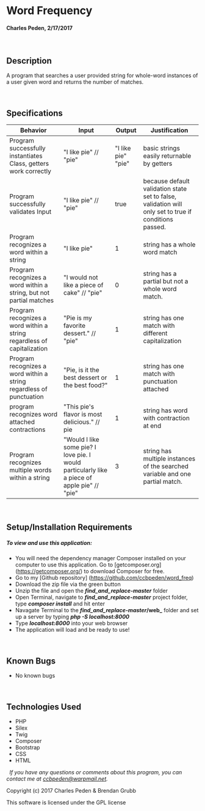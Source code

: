 # **Word Frequency**
#### Charles Peden, 2/17/2017

&nbsp;
## Description
A program that searches a user provided string for whole-word instances of a user given word and returns the number of matches.

&nbsp;
## Specifications

|Behavior|Input|Output|Justification|
|--------|-----|------|-------|
|Program successfully instantiates Class, getters work correctly | "I like pie"  // "pie" | "I like pie" "pie" | basic strings easily returnable by getters
|Program successfully validates Input | "I like pie" // "pie" | true | because default validation state set to false, validation will only set to true if conditions passed.
| Program recognizes a word within a string | "I like pie" | 1 | string has a whole word match
| Program recognizes a word within a string, but not partial matches | "I would not like a piece of cake" // "pie"| 0 | string has a partial but not a whole word match.
| Program recognizes a word within a string regardless of capitalization | "Pie is my favorite dessert." // "pie"  | 1 | string has one match with different capitalization
| Program recognizes a word within a string regardless of punctuation | "Pie, is it the best dessert or the best food?" | 1 | string has one match with punctuation attached
|program recognizes word attached contractions | "This pie's flavor is most delicious." // pie | 1 | string has word with contraction at end |
| Program recognizes multiple words within a string | "Would I like some pie? I love pie.  I would particularly like a piece of apple pie" // "pie" | 3 | string has multiple instances of the searched variable and one partial match.



&nbsp;
## Setup/Installation Requirements
##### _To view and use this application:_
* You will need the dependency manager Composer installed on your computer to use this application. Go to [getcomposer.org] (https://getcomposer.org/) to download Composer for free.
* Go to my [Github repository] (https://github.com/ccbpeden/word_freq)
* Download the zip file via the green button
* Unzip the file and open the **_find_and_replace-master_** folder
* Open Terminal, navigate to **_find_and_replace-master_** project folder, type **_composer install_** and hit enter
* Navagate Terminal to the **_find_and_replace-master_/web_** folder and set up a server by typing **_php -S localhost:8000_**
* Type **_localhost:8000_** into your web browser
* The application will load and be ready to use!

&nbsp;
## Known Bugs
* No known bugs

&nbsp;
## Technologies Used
* PHP
* Silex
* Twig
* Composer
* Bootstrap
* CSS
* HTML

&nbsp;
_If you have any questions or comments about this program, you can contact me at [ccbpeden@warpmail.net](mailto:ccbpeden@warpmail.net)._

Copyright (c) 2017 Charles Peden & Brendan Grubb

This software is licensed under the GPL license
